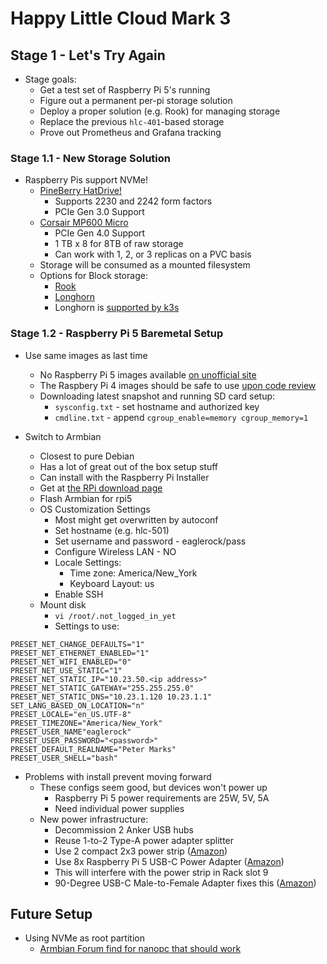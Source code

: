 # Happy Little Cloud Mark 3

## Stage 1 - Let's Try Again

- Stage goals:
  - Get a test set of Raspberry Pi 5's running
  - Figure out a permanent per-pi storage solution
  - Deploy a proper solution (e.g. Rook) for managing storage
  - Replace the previous `hlc-401`-based storage
  - Prove out Prometheus and Grafana tracking

### Stage 1.1 - New Storage Solution

- Raspberry Pis support NVMe!
  - [PineBerry HatDrive!](https://www.amazon.com/Pineboards-HatDrive-NVMe-2230-Raspberry/dp/B0CTYGDW9T)
    - Supports 2230 and 2242 form factors
    - PCIe Gen 3.0 Support
  - [Corsair MP600 Micro](https://www.amazon.com/Corsair-MP600-Micro-NVMe-PCIe/dp/B0CP68JNT1?crid=2R4DJHT9HFR3J&dib=eyJ2IjoiMSJ9.XbsUxNzPbkwgMB1DsIccQJaZokBJtm26UeH299xG6swdgJmfK53H5mwjfGaDL6TwNNbk_Ec6L3J-4-dnl5OtPCK614D05dpowzESSANvXGqcc5Qm8G9OVRI3IPwQ5l2Dkd5tp4wNAQ3sqeo0-cRUYvP2rMI_8R9ak8zNi7yoV0OvKHKlnJhfctMlthw4FPE25__A7lH-caM-IWlAfMRRC8dx5zfRlKxJIhWMG97JdPtsAteBgGD1BafVgd2kugSxx-QLqKGXKAOvJirepNrxfKY7z5wTjnlvXPUxms7uTpw.ewV-aY1mYZFPUp9sV11pW9XcSFrGUsOf18IpobbgjfA&dib_tag=se&keywords=corsair+nvme+1tb&qid=1744594222&s=electronics&sprefix=corsair+nvme+1tb%2Celectronics%2C97&sr=1-4)
    - PCIe Gen 4.0 Support
    - 1 TB x 8 for 8TB of raw storage
    - Can work with 1, 2, or 3 replicas on a PVC basis
  - Storage will be consumed as a mounted filesystem
  - Options for Block storage:
    - [Rook](https://rook.io/docs/rook/latest-release/Getting-Started/intro/)
    - [Longhorn](https://longhorn.io/docs/1.8.1/deploy/install/)
    - Longhorn is [supported by k3s](https://docs.k3s.io/storage#setting-up-longhorn)

### Stage 1.2 - Raspberry Pi 5 Baremetal Setup

- Use same images as last time
  - No Raspberry Pi 5 images available [on unofficial site](https://raspi.debian.net/tested-images/)
  - The Raspbery Pi 4 images should be safe to use [upon code review](https://salsa.debian.org/raspi-team/image-specs/-/blob/master/generate-recipe.py?ref_type=heads)
  - Downloading latest snapshot and running SD card setup:
    - `sysconfig.txt` - set hostname and authorized key
    - `cmdline.txt` - append `cgroup_enable=memory cgroup_memory=1`

- Switch to Armbian
  - Closest to pure Debian
  - Has a lot of great out of the box setup stuff
  - Can install with the Raspberry Pi Installer
  - Get at [the RPi download page](https://www.raspberrypi.com/software/)
  - Flash Armbian for rpi5
  - OS Customization Settings
    - Most might get overwritten by autoconf
    - Set hostname (e.g. hlc-501)
    - Set username and password - eaglerock/pass
    - Configure Wireless LAN - NO
    - Locale Settings:
      - Time zone: America/New_York
      - Keyboard Layout: us
    - Enable SSH
  - Mount disk
    - `vi /root/.not_logged_in_yet`
    - Settings to use:

```text
PRESET_NET_CHANGE_DEFAULTS="1"
PRESET_NET_ETHERNET_ENABLED="1"
PRESET_NET_WIFI_ENABLED="0"
PRESET_NET_USE_STATIC="1"
PRESET_NET_STATIC_IP="10.23.50.<ip address>"
PRESET_NET_STATIC_GATEWAY="255.255.255.0"
PRESET_NET_STATIC_DNS="10.23.1.120 10.23.1.1"
SET_LANG_BASED_ON_LOCATION="n"
PRESET_LOCALE="en_US.UTF-8"
PRESET_TIMEZONE="America/New_York"
PRESET_USER_NAME"eaglerock"
PRESET_USER_PASSWORD="<password>"
PRESET_DEFAULT_REALNAME="Peter Marks"
PRESET_USER_SHELL="bash"
```

- Problems with install prevent moving forward
  - These configs seem good, but devices won't power up
    - Raspberry Pi 5 power requirements are 25W, 5V, 5A
    - Need individual power supplies
  - New power infrastructure:
    - Decommission 2 Anker USB hubs
    - Reuse 1-to-2 Type-A power adapter splitter
    - Use 2 compact 2x3 power strip ([Amazon](https://www.amazon.com/dp/B0BW3824JN?ref=ppx_yo2ov_dt_b_fed_asin_title))
    - Use 8x Raspberry Pi 5 USB-C Power Adapter ([Amazon](https://www.amazon.com/dp/B0CQLNP9DZ?ref=ppx_yo2ov_dt_b_fed_asin_title))
    - This will interfere with the power strip in Rack slot 9
    - 90-Degree USB-C Male-to-Female Adapter fixes this ([Amazon](https://www.amazon.com/dp/B0CQH48YFQ?ref=ppx_yo2ov_dt_b_fed_asin_title))

## Future Setup

- Using NVMe as root partition
  - [Armbian Forum find for nanopc that should work](https://forum.armbian.com/topic/13617-nanopc-t4-boot-from-a-sdcard-use-the-nvme-as-the-root-partition-quick-and-very-dirty/)